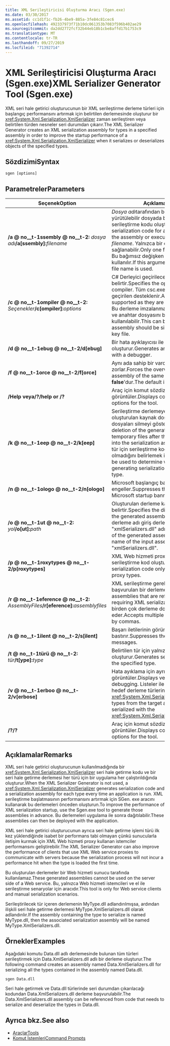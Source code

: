```yaml
---
title: XML Serileştiricisi Oluşturma Aracı (Sgen.exe)
ms.date: 03/30/2017
ms.assetid: cc1d1f1c-fb26-4be9-885a-3fe84c81cec6
ms.openlocfilehash: 492337973f71b10dc061353b7083f596b402ae29
ms.sourcegitcommit: da2dd2772fcf32b44eb18b1cbe8affd17b1753c9
ms.translationtype: MT
ms.contentlocale: tr-TR
ms.lasthandoff: 09/27/2019
ms.locfileid: "71392714"
---
```

# <a name="xml-serializer-generator-tool-sgenexe"></a><span data-ttu-id="1b674-102">XML Serileştiricisi Oluşturma Aracı (Sgen.exe)</span><span class="sxs-lookup"><span data-stu-id="1b674-102">XML Serializer Generator Tool (Sgen.exe)</span></span>
<span data-ttu-id="1b674-103">XML seri hale getirici oluşturucunun bir XML serileştirme derleme türleri için başlangıç performansını artırmak için belirtilen derlemesinde oluşturur bir <xref:System.Xml.Serialization.XmlSerializer> zaman serileştiren veya belirtilen türden nesneler seri durumdan çıkarır.</span><span class="sxs-lookup"><span data-stu-id="1b674-103">The XML Serializer Generator creates an XML serialization assembly for types in a specified assembly in order to improve the startup performance of a <xref:System.Xml.Serialization.XmlSerializer> when it serializes or deserializes objects of the specified types.</span></span>  
  
## <a name="syntax"></a><span data-ttu-id="1b674-104">Sözdizimi</span><span class="sxs-lookup"><span data-stu-id="1b674-104">Syntax</span></span>  
  
```console  
sgen [options]  
```  
  
## <a name="parameters"></a><span data-ttu-id="1b674-105">Parametreler</span><span class="sxs-lookup"><span data-stu-id="1b674-105">Parameters</span></span>  
  
|<span data-ttu-id="1b674-106">Seçenek</span><span class="sxs-lookup"><span data-stu-id="1b674-106">Option</span></span>|<span data-ttu-id="1b674-107">Açıklama</span><span class="sxs-lookup"><span data-stu-id="1b674-107">Description</span></span>|  
|------------|-----------------|  
|<span data-ttu-id="1b674-108">**/a @ no__t-1ssembly @ no__t-2:** _dosya adı_</span><span class="sxs-lookup"><span data-stu-id="1b674-108">**/a\[ssembly\]:**_filename_</span></span>|<span data-ttu-id="1b674-109">*Dosya adı*tarafından belirtilen derlemede veya yürütülebilir dosyada bulunan tüm türler için serileştirme kodu oluşturur.</span><span class="sxs-lookup"><span data-stu-id="1b674-109">Generates serialization code for all the types contained in the assembly or executable specified by *filename*.</span></span> <span data-ttu-id="1b674-110">Yalnızca bir dosya adı sağlanabilir.</span><span class="sxs-lookup"><span data-stu-id="1b674-110">Only one file name can be provided.</span></span> <span data-ttu-id="1b674-111">Bu bağımsız değişken yinelenir, son dosya adı kullanılır.</span><span class="sxs-lookup"><span data-stu-id="1b674-111">If this argument is repeated, the last file name is used.</span></span>|  
|<span data-ttu-id="1b674-112">**/c @ no__t-1ompiler @ no__t-2:** _Seçenekler_</span><span class="sxs-lookup"><span data-stu-id="1b674-112">**/c\[ompiler\]:**_options_</span></span>|<span data-ttu-id="1b674-113">C# Derleyici geçirilecek seçeneklerini belirtir.</span><span class="sxs-lookup"><span data-stu-id="1b674-113">Specifies the options to pass to the C# compiler.</span></span> <span data-ttu-id="1b674-114">Tüm csc.exe seçenekleri için derleyici geçirilen desteklenir.</span><span class="sxs-lookup"><span data-stu-id="1b674-114">All csc.exe options are supported as they are passed to the compiler.</span></span> <span data-ttu-id="1b674-115">Bu derleme imzalanması gerektiğini belirtmek ve anahtar dosyasını belirtmek için kullanılabilir.</span><span class="sxs-lookup"><span data-stu-id="1b674-115">This can be used to specify that the assembly should be signed and to specify the key file.</span></span>|  
|<span data-ttu-id="1b674-116">**/d @ no__t-1ebug @ no__t-2**</span><span class="sxs-lookup"><span data-stu-id="1b674-116">**/d\[ebug\]**</span></span>|<span data-ttu-id="1b674-117">Bir hata ayıklayıcısı ile kullanılan bir görüntü oluşturur.</span><span class="sxs-lookup"><span data-stu-id="1b674-117">Generates an image that can be used with a debugger.</span></span>|  
|<span data-ttu-id="1b674-118">**/f @ no__t-1orce @ no__t-2**</span><span class="sxs-lookup"><span data-stu-id="1b674-118">**/f\[orce\]**</span></span>|<span data-ttu-id="1b674-119">Aynı ada sahip bir varolan derlemenin üzerine zorlar.</span><span class="sxs-lookup"><span data-stu-id="1b674-119">Forces the overwriting of an existing assembly of the same name.</span></span> <span data-ttu-id="1b674-120">Varsayılan değer **false**'dur.</span><span class="sxs-lookup"><span data-stu-id="1b674-120">The default is **false**.</span></span>|  
|<span data-ttu-id="1b674-121">**/Help veya/?**</span><span class="sxs-lookup"><span data-stu-id="1b674-121">**/help or /?**</span></span>|<span data-ttu-id="1b674-122">Araç için komut sözdizimini ve seçenekleri görüntüler.</span><span class="sxs-lookup"><span data-stu-id="1b674-122">Displays command syntax and options for the tool.</span></span>|  
|<span data-ttu-id="1b674-123">**/k @ no__t-1eep @ no__t-2**</span><span class="sxs-lookup"><span data-stu-id="1b674-123">**/k\[eep\]**</span></span>|<span data-ttu-id="1b674-124">Serileştirme derlemeye derlenen sonra oluşturulan kaynak dosyaların ve diğer geçici dosyaları silmeyi göstermez.</span><span class="sxs-lookup"><span data-stu-id="1b674-124">Suppresses the deletion of the generated source files and other temporary files after they have been compiled into the serialization assembly.</span></span> <span data-ttu-id="1b674-125">Bu araç belirli bir tür için serileştirme kod oluşturmak olup olmadığını belirlemek için kullanılabilir.</span><span class="sxs-lookup"><span data-stu-id="1b674-125">This can be used to determine whether the tool is generating serialization code for a particular type.</span></span>|  
|<span data-ttu-id="1b674-126">**/n @ no__t-1ologo @ no__t-2**</span><span class="sxs-lookup"><span data-stu-id="1b674-126">**/n\[ologo\]**</span></span>|<span data-ttu-id="1b674-127">Microsoft başlangıç başlığı görüntülenmesini engeller.</span><span class="sxs-lookup"><span data-stu-id="1b674-127">Suppresses the display of the Microsoft startup banner.</span></span>|  
|<span data-ttu-id="1b674-128">**/o @ no__t-1ut @ no__t-2:** _yol_</span><span class="sxs-lookup"><span data-stu-id="1b674-128">**/o\[ut\]:**_path_</span></span>|<span data-ttu-id="1b674-129">Oluşturulan derleme kaydedileceği dizini belirtir.</span><span class="sxs-lookup"><span data-stu-id="1b674-129">Specifies the directory in which to save the generated assembly.</span></span> <span data-ttu-id="1b674-130">**Not:**  Oluşturulan derleme adı giriş derleme artı "xmlSerializers.dll" adını oluşur.</span><span class="sxs-lookup"><span data-stu-id="1b674-130">**Note:**  The name of the generated assembly is composed of the name of the input assembly plus "xmlSerializers.dll".</span></span>|  
|<span data-ttu-id="1b674-131">**/p @ no__t-1roxytypes @ no__t-2**</span><span class="sxs-lookup"><span data-stu-id="1b674-131">**/p\[roxytypes\]**</span></span>|<span data-ttu-id="1b674-132">XML Web hizmeti proxy türleri için yalnızca serileştirme kod oluşturur.</span><span class="sxs-lookup"><span data-stu-id="1b674-132">Generates serialization code only for the XML Web service proxy types.</span></span>|  
|<span data-ttu-id="1b674-133">**/r @ no__t-1eference @ no__t-2:** _AssemblyFiles_</span><span class="sxs-lookup"><span data-stu-id="1b674-133">**/r\[eference\]:**_assemblyfiles_</span></span>|<span data-ttu-id="1b674-134">XML serileştirme gerektiren türleri tarafından başvurulan bir derleme belirtir.</span><span class="sxs-lookup"><span data-stu-id="1b674-134">Specifies the assemblies that are referenced by the types requiring XML serialization.</span></span> <span data-ttu-id="1b674-135">Virgülle ayrılmış birden çok derleme dosyaları kabul eder.</span><span class="sxs-lookup"><span data-stu-id="1b674-135">Accepts multiple assembly files separated by commas.</span></span>|  
|<span data-ttu-id="1b674-136">**/s @ no__t-1ilent @ no__t-2**</span><span class="sxs-lookup"><span data-stu-id="1b674-136">**/s\[ilent\]**</span></span>|<span data-ttu-id="1b674-137">Başarı iletilerinin görüntülenmesini bastırır.</span><span class="sxs-lookup"><span data-stu-id="1b674-137">Suppresses the display of success messages.</span></span>|  
|<span data-ttu-id="1b674-138">**/t @ no__t-1türü @ no__t-2:** _tür_</span><span class="sxs-lookup"><span data-stu-id="1b674-138">**/t\[ype\]:**_type_</span></span>|<span data-ttu-id="1b674-139">Belirtilen tür için yalnızca serileştirme kod oluşturur.</span><span class="sxs-lookup"><span data-stu-id="1b674-139">Generates serialization code only for the specified type.</span></span>|  
|<span data-ttu-id="1b674-140">**/v @ no__t-1erboo @ no__t-2**</span><span class="sxs-lookup"><span data-stu-id="1b674-140">**/v\[erbose\]**</span></span>|<span data-ttu-id="1b674-141">Hata ayıklama için ayrıntılı çıktı görüntüler.</span><span class="sxs-lookup"><span data-stu-id="1b674-141">Displays verbose output for debugging.</span></span> <span data-ttu-id="1b674-142">Listeler ile seri hale getirilemiyor hedef derleme türlerinden <xref:System.Xml.Serialization.XmlSerializer>.</span><span class="sxs-lookup"><span data-stu-id="1b674-142">Lists types from the target assembly that cannot be serialized with the <xref:System.Xml.Serialization.XmlSerializer>.</span></span>|  
|<span data-ttu-id="1b674-143">**/?**</span><span class="sxs-lookup"><span data-stu-id="1b674-143">**/?**</span></span>|<span data-ttu-id="1b674-144">Araç için komut sözdizimini ve seçenekleri görüntüler.</span><span class="sxs-lookup"><span data-stu-id="1b674-144">Displays command syntax and options for the tool.</span></span>|  
  
## <a name="remarks"></a><span data-ttu-id="1b674-145">Açıklamalar</span><span class="sxs-lookup"><span data-stu-id="1b674-145">Remarks</span></span>  
 <span data-ttu-id="1b674-146">XML seri hale getirici oluşturucunun kullanılmadığında bir <xref:System.Xml.Serialization.XmlSerializer> seri hale getirme kodu ve bir seri hale getirme derlemesi her türü için bir uygulama her çalıştırıldığında oluşturur.</span><span class="sxs-lookup"><span data-stu-id="1b674-146">When the XML Serializer Generator is not used, a <xref:System.Xml.Serialization.XmlSerializer> generates serialization code and a serialization assembly for each type every time an application is run.</span></span> <span data-ttu-id="1b674-147">XML serileştirme başlatmasının performansını artırmak için SGen. exe aracını kullanarak bu derlemeleri önceden oluşturun.</span><span class="sxs-lookup"><span data-stu-id="1b674-147">To improve the performance of XML serialization startup, use the Sgen.exe tool to generate those assemblies in advance.</span></span> <span data-ttu-id="1b674-148">Bu derlemeleri uygulama ile sonra dağıtılabilir.</span><span class="sxs-lookup"><span data-stu-id="1b674-148">These assemblies can then be deployed with the application.</span></span>  
  
 <span data-ttu-id="1b674-149">XML seri hale getirici oluşturucunun ayrıca seri hale getirme işlemi türü ilk kez yüklendiğinde isabet bir performans tabi olmayan çünkü sunucularla iletişim kurmak için XML Web hizmeti proxy kullanan istemciler performansını geliştirebilir.</span><span class="sxs-lookup"><span data-stu-id="1b674-149">The XML Serializer Generator can also improve the performance of clients that use XML Web service proxies to communicate with servers because the serialization process will not incur a performance hit when the type is loaded the first time.</span></span>  
  
 <span data-ttu-id="1b674-150">Bu oluşturulan derlemeler bir Web hizmeti sunucu tarafında kullanılamaz.</span><span class="sxs-lookup"><span data-stu-id="1b674-150">These generated assemblies cannot be used on the server side of a Web service.</span></span> <span data-ttu-id="1b674-151">Bu, yalnızca Web hizmeti istemcileri ve el ile serileştirme senaryolar için aracıdır.</span><span class="sxs-lookup"><span data-stu-id="1b674-151">This tool is only for Web service clients and manual serialization scenarios.</span></span>  
  
 <span data-ttu-id="1b674-152">Serileştirilecek tür içeren derlemenin MyType.dll adlandırılmışsa, ardından ilişkili seri hale getirme derlemesi MyType.XmlSerializers.dll olarak adlandırılır.</span><span class="sxs-lookup"><span data-stu-id="1b674-152">If the assembly containing the type to serialize is named MyType.dll, then the associated serialization assembly will be named MyType.XmlSerializers.dll.</span></span>  
  
## <a name="examples"></a><span data-ttu-id="1b674-153">Örnekler</span><span class="sxs-lookup"><span data-stu-id="1b674-153">Examples</span></span>  
 <span data-ttu-id="1b674-154">Aşağıdaki komutu Data.dll adlı derlemesinde bulunan tüm türleri serileştirmek için Data.XmlSerializers.dll adlı bir derleme oluşturur.</span><span class="sxs-lookup"><span data-stu-id="1b674-154">The following command creates an assembly named Data.XmlSerializers.dll for serializing all the types contained in the assembly named Data.dll.</span></span>  
  
```console  
sgen Data.dll   
```  
  
 <span data-ttu-id="1b674-155">Seri hale getirmek ve Data.dll türlerinde seri durumdan çıkarılacağı kodundan Data.XmlSerializers.dll derleme başvurulabilir.</span><span class="sxs-lookup"><span data-stu-id="1b674-155">The Data.XmlSerializers.dll assembly can be referenced from code that needs to serialize and deserialize the types in Data.dll.</span></span>  
  
## <a name="see-also"></a><span data-ttu-id="1b674-156">Ayrıca bkz.</span><span class="sxs-lookup"><span data-stu-id="1b674-156">See also</span></span>

- [<span data-ttu-id="1b674-157">Araçlar</span><span class="sxs-lookup"><span data-stu-id="1b674-157">Tools</span></span>](../../../docs/framework/tools/index.md)
- [<span data-ttu-id="1b674-158">Komut İstemleri</span><span class="sxs-lookup"><span data-stu-id="1b674-158">Command Prompts</span></span>](../../../docs/framework/tools/developer-command-prompt-for-vs.md)

